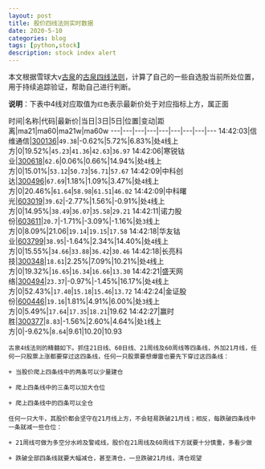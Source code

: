 ```yaml
---
layout: post
title: 股价四线法则实时数据
date: 2020-5-10
categories: blog
tags: [python,stock]
description: stock index alert
---
```



本文根据雪球大v[古泉](https://xueqiu.com/u/7148646888)的[古泉四线法则](https://xueqiu.com/7148646888/130498192)，计算了自己的一些自选股当前所处位置，用于持续追踪验证，帮助自己进行判断。

**说明**：下表中4线对应取值为`红色`表示最新价处于对应指标上方，属正面

时间|名称|代码|最新价|当日|3日|5日|位置|变动|距离|ma21|ma60|ma21w|ma60w
---|---|---|---|---|---|---|---|---
14:42:03|信维通信|[300136](https://xueqiu.com/S/SZ300136)|`49.38`|-0.62%|5.72%|6.83%|处`4`线上方|0|19.52%|`45.23`|`41.36`|`42.63`|`36.97`
14:42:06|寒锐钴业|[300618](https://xueqiu.com/S/SZ300618)|`62.6`|0.06%|0.66%|14.94%|处`4`线上方|0|15.01%|`53.12`|`50.73`|`56.71`|`57.67`
14:42:09|中科创达|[300496](https://xueqiu.com/S/SZ300496)|`67.69`|1.18%|1.09%|3.47%|处`4`线上方|0|20.46%|`61.64`|`58.98`|`61.51`|`46.02`
14:42:09|中科曙光|[603019](https://xueqiu.com/S/SH603019)|`39.62`|-2.77%|1.56%|-0.91%|处`4`线上方|0|14.95%|`38.49`|`36.07`|`35.58`|`29.21`
14:42:11|诺力股份|[603611](https://xueqiu.com/S/SH603611)|`20.7`|-1.71%|-3.09%|-1.16%|处`3`线上方|0|8.09%|21.06|`19.14`|`19.15`|`17.58`
14:42:18|华友钴业|[603799](https://xueqiu.com/S/SH603799)|`38.95`|-1.64%|2.34%|14.40%|处`4`线上方|0|15.55%|`34.66`|`33.88`|`36.42`|`30.46`
14:42:18|长亮科技|[300348](https://xueqiu.com/S/SZ300348)|`18.61`|2.25%|7.09%|10.21%|处`4`线上方|0|19.32%|`16.65`|`16.34`|`16.66`|`13.30`
14:42:21|盛天网络|[300494](https://xueqiu.com/S/SZ300494)|`23.37`|-0.97%|-1.45%|16.17%|处`4`线上方|0|52.43%|`17.40`|`15.18`|`15.46`|`13.72`
14:42:24|金证股份|[600446](https://xueqiu.com/S/SH600446)|`19.16`|1.81%|4.91%|6.00%|处`3`线上方|0|5.49%|`17.64`|`17.35`|`18.21`|19.62
14:42:27|赢时胜|[300377](https://xueqiu.com/S/SZ300377)|`8.83`|-1.56%|2.60%|4.64%|处`1`线上方|0|-9.62%|`8.64`|9.61|10.20|10.93

```
古泉4线法则的精髓如下。抓住21日线、60日线、21周线及60周线等四条线，外加21月线，任何一只股票上涨都要穿过这四条线，任何一只股票要想爆雷也要先下穿过这四条线：

+ 当股价爬上四条线中的两条可以少量建仓

+ 爬上四条线中的三条可以加大仓位

+ 爬上四条线中的四条可以全仓

任何一只大牛，其股价都会坚守在21月线上方，不会轻易跌破21月线；相反，每跌破四条线中一条就减一些仓位：

+ 21周线可做为多空分水岭及警戒线，股价在21周线及60周线下方就要十分慎重，多看少做

+ 跌破全部四条线就要大幅减仓，甚至清仓，一旦跌破21月线，清仓观望
```